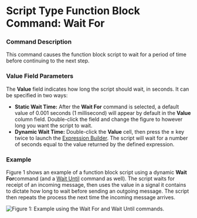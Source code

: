 # Script Type Function Block Command: Wait For

### Command Description

This command causes the function block script to wait for a period of time before continuing to the next step.

### Value Field Parameters

The **Value** field indicates how long the script should wait, in seconds. It can be specified in two ways:

* **Static Wait Time:** After the **Wait For** command is selected, a default value of 0.001 seconds (1 millisecond) will appear by default in the **Value** column field. Double-click the field and change the figure to however long you want the script to wait.
* **Dynamic Wait Time:** Double-click the **Value** cell, then press the **=** key twice to launch the [Expression Builder](https://cdn.intrepidcs.net/support/VehicleSpy/spyExpressionEditor.htm). The script will wait for a number of seconds equal to the value returned by the defined expression.

### Example

Figure 1 shows an example of a function block script using a dynamic **Wait For**command (and a [Wait Until](https://cdn.intrepidcs.net/support/VehicleSpy/spyFBCmdWaitUntil.htm) command as well). The script waits for receipt of an incoming message, then uses the value in a signal it contains to dictate how long to wait before sending an outgoing message. The script then repeats the process the next time the incoming message arrives.

![Figure 1: Example using the Wait For and Wait Until commands.](../../../../../.gitbook/assets/fb\_wait\_for.gif)
